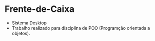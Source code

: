 # Frente-de-Caixa
- Sistema Desktop 
- Trabalho realizado para disciplina de POO (Programção orientada a objetos).
